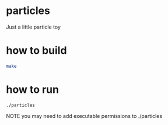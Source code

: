 # particles
Just a little particle toy
# how to build
```bash
make
```
# how to run
```make
./particles
```
NOTE you may need to add executable permissions to ./particles



